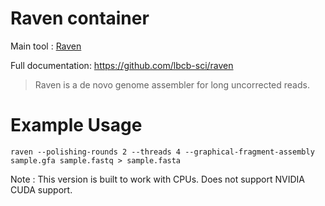 # Raven container

Main tool : [Raven](https://github.com/lbcb-sci/raven)

Full documentation: https://github.com/lbcb-sci/raven

> Raven is a de novo genome assembler for long uncorrected reads.

# Example Usage

```
raven --polishing-rounds 2 --threads 4 --graphical-fragment-assembly sample.gfa sample.fastq > sample.fasta
```

Note : This version is built to work with CPUs. Does not support NVIDIA CUDA support.
